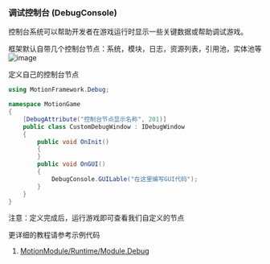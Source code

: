 ### 调试控制台 (DebugConsole)

控制台系统可以帮助开发者在游戏运行时显示一些关键数据或帮助调试游戏。

框架默认自带几个控制台节点：系统，模块，日志，资源列表，引用池，实体池等
![image](https://github.com/gmhevinci/MotionFramework/raw/master/Docs/Image/img2.png)  

定义自己的控制台节点  
```C#
using MotionFramework.Debug;

namespace MotionGame
{
	[DebugAttribute("控制台节点显示名称", 201)]
	public class CustomDebugWindow : IDebugWindow
	{
		public void OnInit()
		{
		}
		public void OnGUI()
		{
			DebugConsole.GUILable("在这里编写GUI代码");
		}
	}
}
```

注意：定义完成后，运行游戏即可查看我们自定义的节点

更详细的教程请参考示例代码
1. [MotionModule/Runtime/Module.Debug](https://github.com/gmhevinci/MotionFramework/blob/master/Assets/MotionFramework/MotionModule/Runtime/Module.Debug)